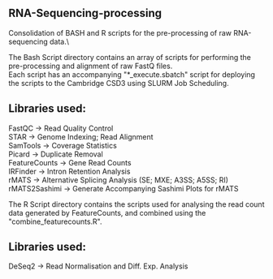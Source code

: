 ## RNA-Sequencing-processing
Consolidation of BASH and R scripts for the pre-processing of raw RNA-sequencing data.\

The Bash Script directory contains an array of scripts for performing the pre-processing and alignment of raw FastQ files.\
Each script has an accompanying "*_execute.sbatch" script for deploying the scripts to the Cambridge CSD3 using SLURM Job Scheduling.

## Libraries used:
FastQC -> Read Quality Control\
STAR -> Genome Indexing; Read Alignment\
SamTools -> Coverage Statistics\
Picard -> Duplicate Removal\
FeatureCounts -> Gene Read Counts\
IRFinder -> Intron Retention Analysis\
rMATS -> Alternative Splicing Analysis (SE; MXE; A3SS; A5SS; RI)\
rMATS2Sashimi -> Generate Accompanying Sashimi Plots for rMATS

The R Script directory contains the scripts used for analysing the read count data generated by FeatureCounts, and combined using the "combine_featurecounts.R".

## Libraries used:
DeSeq2 -> Read Normalisation and Diff. Exp. Analysis


